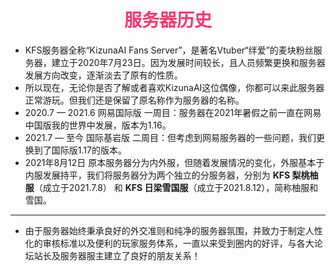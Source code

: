 # <div align="center"><font color=#FD366D>服务器历史</font></div>
* KFS服务器全称“KizunaAI Fans Server”，是著名Vtuber“绊爱”的麦块粉丝服务器，建立于2020年7月23日。因为发展时间较长，且人员频繁更换和服务器发展方向改变，逐渐淡去了原有的性质。
* 所以现在，无论你是否了解或者喜欢KizunaAI这位偶像，你都可以来此服务器正常游玩。但我们还是保留了原名称作为服务器的名称。
* 2020.7 — 2021.6  网易国际版 一周目：服务器在2021年暑假之前一直在网易中国版我的世界中发展，版本为1.16。
* 2021.7 — 至今  国际基岩版 二周目：但考虑到网易服务器的一些问题，我们更换到了国际版1.17的版本。
* 2021年8月12日  原本服务器分为内外服，但随着发展情况的变化，外服基本于内服发展持平，我们将服务器分为两个独立的分服务器，分别为 **KFS 梨桃柚服**（成立于2021.7.8） 和 **KFS 日梁雪国服**（成立于2021.8.12），简称柚服和雪国。
- - -
* 由于服务器始终秉承良好的外交准则和纯净的服务器氛围，并致力于制定人性化的审核标准以及便利的玩家服务体系，一直以来受到圈内的好评，与各大论坛站长及服务器服主建立了良好的朋友关系！